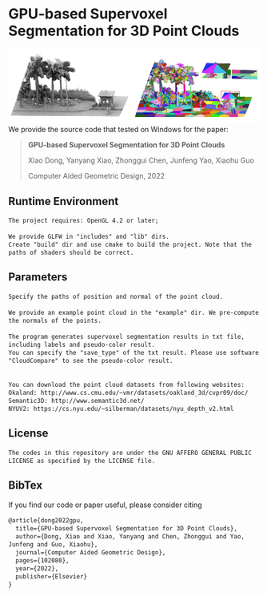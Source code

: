 # GPU-based Supervoxel Segmentation for 3D Point Clouds
![](Supervoxel_pointcloud.png)
We provide the source code that tested on Windows for the paper: 
> **GPU-based Supervoxel Segmentation for 3D Point Clouds**
>
> Xiao Dong, 
> Yanyang Xiao,
> Zhonggui Chen, 
> Junfeng Yao, 
> Xiaohu Guo
>
> Computer Aided Geometric Design, 2022

## Runtime Environment 
```
The project requires: OpenGL 4.2 or later; 

We provide GLFW in "includes" and "lib" dirs. 
Create "build" dir and use cmake to build the project. Note that the paths of shaders should be correct.

```

## Parameters 
```
Specify the paths of position and normal of the point cloud. 

We provide an example point cloud in the "example" dir. We pre-compute the normals of the points. 

The program generates supervoxel segmentation results in txt file, including labels and pseudo-color result. 
You can specify the "save_type" of the txt result. Please use software "CloudCompare" to see the pseudo-color result. 


You can download the point cloud datasets from following websites:
Okaland: http://www.cs.cmu.edu/~vmr/datasets/oakland_3d/cvpr09/doc/
Semantic3D: http://www.semantic3d.net/
NYUV2: https://cs.nyu.edu/~silberman/datasets/nyu_depth_v2.html

```

## License
```
The codes in this repository are under the GNU AFFERO GENERAL PUBLIC LICENSE as specified by the LICENSE file.
```
## BibTex
If you find our code or paper useful, please consider citing
```
@article{dong2022gpu,
  title={GPU-based Supervoxel Segmentation for 3D Point Clouds},
  author={Dong, Xiao and Xiao, Yanyang and Chen, Zhonggui and Yao, Junfeng and Guo, Xiaohu},
  journal={Computer Aided Geometric Design},
  pages={102080},
  year={2022},
  publisher={Elsevier}
}
```


